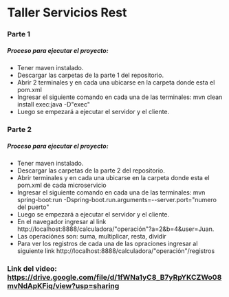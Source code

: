 # Taller Servicios Rest

### Parte 1
##### Proceso para ejecutar el proyecto:

  - Tener maven instalado.
  - Descargar las carpetas de la parte 1 del repositorio.
  - Abrir 2 terminales y en cada una ubicarse en la carpeta donde esta el pom.xml
  - Ingresar el siguiente comando en cada una de las terminales: mvn clean install exec:java -D"exec"
  - Luego se empezará a ejecutar el servidor y el cliente.
 
 
### Parte 2
##### Proceso para ejecutar el proyecto:
  - Tener maven instalado.
  - Descargar las carpetas de la parte 2 del repositorio.
  - Abrir terminales y en cada una ubicarse en la carpeta donde esta el pom.xml de cada microservicio
  - Ingresar el siguiente comando en cada una de las terminales: mvn spring-boot:run -Dspring-boot.run.arguments=--server.port="numero del puerto"
  - Luego se empezará a ejecutar el servidor y el cliente.
  - En el navegador ingresar al link http://localhost:8888/calculadora/"operación"?a=2&b=4&user=Juan. 
  - Las operaciónes son: suma, multiplicar, resta, dividir
  - Para ver los registros de cada una de las opraciones ingresar al siguiente link http://localhost:8888/calculadora/"operación"/registros


### Link del video: https://drive.google.com/file/d/1fWNa1yC8_B7yRpYKCZWo08mvNdApKFiq/view?usp=sharing
